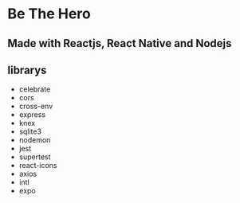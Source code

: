 # Be The Hero

## Made with Reactjs, React Native and Nodejs

## librarys
- celebrate
- cors
- cross-env
- express
- knex 
- sqlite3
- nodemon
- jest
- supertest
- react-icons
- axios
- intl
- expo
